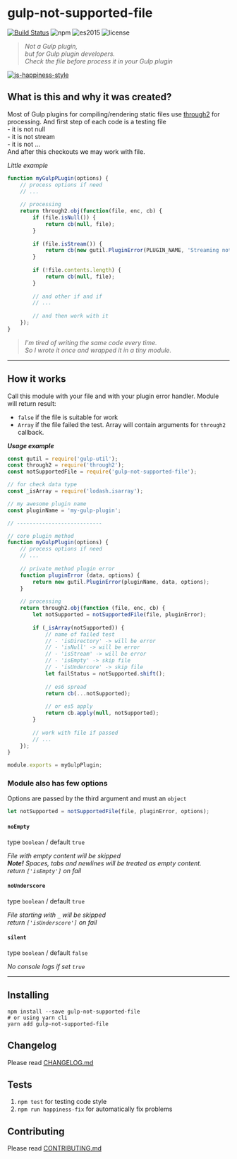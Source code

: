 # gulp-not-supported-file

[![Build Status](https://travis-ci.org/dutchenkoOleg/gulp-not-supported-file.svg?branch=master)](https://travis-ci.org/dutchenkoOleg/gulp-not-supported-file)
![npm](https://img.shields.io/badge/node-6.3.1-yellow.svg)
![es2015](https://img.shields.io/badge/ECMAScript-2015_(ES6)-blue.svg)
![license](https://img.shields.io/badge/License-MIT-blue.svg)

> _Not a Gulp plugin,_  
> _but for Gulp plugin developers._  
> _Check the file before process it in your Gulp plugin_

[![js-happiness-style](https://cdn.rawgit.com/JedWatson/happiness/master/badge.svg)](https://github.com/JedWatson/happiness)

## What is this and why it was created?

Most of Gulp plugins for compiling/rendering static files use [through2](https://www.npmjs.com/package/through2) for processing. And first step of each code is a testing file  
\- it is not null  
\- it is not stream  
\- it is not ...  
And after this checkouts we may work with file.

_Little example_

```js
function myGulpPLugin(options) {
	// process options if need
	// ...
	
	// processing
	return through2.obj(function(file, enc, cb) {
		if (file.isNull()) {
			return cb(null, file);
		}
		
		if (file.isStream()) {
			return cb(new gutil.PluginError(PLUGIN_NAME, 'Streaming not supported'));
		}
		
		if (!file.contents.length) {
			return cb(null, file);
		}
		
		// and other if and if
		// ...
		
		// and then work with it
	});
}
```

> _I'm tired of writing the same code every time._  
> _So I wrote it once and wrapped it in a tiny module._

---

## How it works

Call this module with your file and with your plugin error handler. Module will return result:

- `false` if the file is suitable for work
- `Array` if the file failed the test. Array will contain arguments for `through2` callback.

***Usage example***

```js
const gutil = require('gulp-util');
const through2 = require('through2');
const notSupportedFile = require('gulp-not-supported-file');

// for check data type
const _isArray = require('lodash.isarray');

// my awesome plugin name
const pluginName = 'my-gulp-plugin';

// ---------------------------

// core plugin method
function myGulpPlugin(options) {
	// process options if need
	// ...
	
	// private method plugin error
	function pluginError (data, options) {
		return new gutil.PluginError(pluginName, data, options);
	}
	
	// processing
	return through2.obj(function (file, enc, cb) {
		let notSupported = notSupportedFile(file, pluginError);
		
		if (_isArray(notSupported)) {
			// name of failed test
			// - 'isDirectory' -> will be error
			// - 'isNull' -> will be error
			// - 'isStream' -> will be error
			// - 'isEmpty' -> skip file
			// - 'isUndercore' -> skip file
			let failStatus = notSupported.shift();
			
			// es6 spread
			return cb(...notSupported);
			
			// or es5 apply
			return cb.apply(null, notSupported);
		}
		
		// work with file if passed
		// ...
	});
}

module.exports = myGulpPlugin;

```

### Module also has few options

Options are passed by the third argument and must an `object`

```js
let notSupported = notSupportedFile(file, pluginError, options);
```


#### `noEmpty`

type `boolean` /
default `true`

_File with empty content will be skipped_  
_**Note!** Spaces, tabs and newlines will be treated as empty content._  
_return `['isEmpty']` on fail_


#### `noUnderscore`

type `boolean` /
default `true`

_File starting with `_` will be skipped_  
_return `['isUnderscore']` on fail_


#### `silent`

type `boolean` /
default `false`

_No console logs if set `true`_

---

## Installing

```shell
npm install --save gulp-not-supported-file
# or using yarn cli
yarn add gulp-not-supported-file
```

## Changelog

Please read [CHANGELOG.md](https://github.com/dutchenkoOleg/gulp-not-supported-file/blob/master/CHANGELOG.md)

## Tests

1. `npm test` for testing code style
1. `npm run happiness-fix` for automatically fix problems 

## Contributing

Please read [CONTRIBUTING.md](https://github.com/dutchenkoOleg/gulp-not-supported-file/blob/master/CONTRIBUTING.md)
